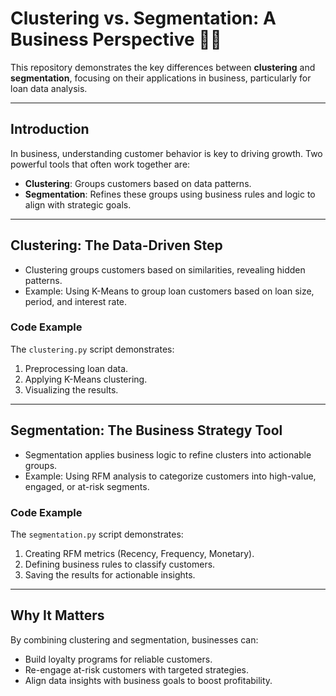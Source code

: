 # Clustering vs. Segmentation: A Business Perspective 🏦💡

This repository demonstrates the key differences between **clustering** and **segmentation**, focusing on their applications in business, particularly for loan data analysis.

---

## **Introduction**
In business, understanding customer behavior is key to driving growth. Two powerful tools that often work together are:
- **Clustering**: Groups customers based on data patterns.
- **Segmentation**: Refines these groups using business rules and logic to align with strategic goals.

---

## **Clustering: The Data-Driven Step**
- Clustering groups customers based on similarities, revealing hidden patterns.
- Example: Using K-Means to group loan customers based on loan size, period, and interest rate.

### **Code Example**
The `clustering.py` script demonstrates:
1. Preprocessing loan data.
2. Applying K-Means clustering.
3. Visualizing the results.

---

## **Segmentation: The Business Strategy Tool**
- Segmentation applies business logic to refine clusters into actionable groups.
- Example: Using RFM analysis to categorize customers into high-value, engaged, or at-risk segments.

### **Code Example**
The `segmentation.py` script demonstrates:
1. Creating RFM metrics (Recency, Frequency, Monetary).
2. Defining business rules to classify customers.
3. Saving the results for actionable insights.

---

## **Why It Matters**
By combining clustering and segmentation, businesses can:
- Build loyalty programs for reliable customers.
- Re-engage at-risk customers with targeted strategies.
- Align data insights with business goals to boost profitability.


